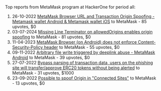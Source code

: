 Top reports from MetaMask program at HackerOne for period all:

1. 26-10-2022 [MetaMask Browser URL and Transaction Origin Spoofing - Metamask wallet Android & Metamask wallet iOS](https://hackerone.com/reports/1751333) to MetaMask - 85 upvotes, $0
2. 03-07-2024 [Missing Line Terminator on allowedOrigins enables origin spoofing](https://hackerone.com/reports/2585855) to MetaMask - 81 upvotes, $0
3. 11-04-2023 [MetaMask Browser (on Android) does not enforce Content-Security-Policy header](https://hackerone.com/reports/1941767) to MetaMask - 55 upvotes, $0
4. 09-11-2022 [Arbitrary file write triggered by deeplink abuse - MetaMask Android](https://hackerone.com/reports/1768166) to MetaMask - 39 upvotes, $0
5. 27-07-2022 [Bypass parsing of transaction data, users on the phishing site will transfer/approve  ERC20 tokens without being alerted](https://hackerone.com/reports/1651429) to MetaMask - 31 upvotes, $1000
6. 23-09-2022 [Possible to spoof Origin in "Connected Sites"](https://hackerone.com/reports/1710564) to MetaMask - 13 upvotes, $0

